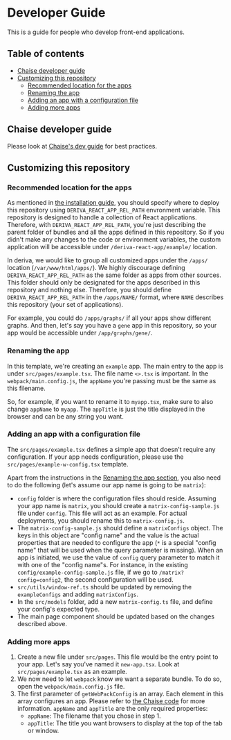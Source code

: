 # Developer Guide

This is a guide for people who develop front-end applications.

## Table of contents

- [Chaise developer guide](#chaise-developer-guide)
- [Customizing this repository](#customizing-this-repository)
  - [Recommended location for the apps](#recommended-location-for-the-apps)
  - [Renaming the app](#renaming-the-app)
  - [Adding an app with a configuration file](#adding-an-app-with-a-configuration-file)
  - [Adding more apps](#adding-more-apps)

## Chaise developer guide

Please look at [Chaise's dev guide](https://github.com/informatics-isi-edu/chaise/blob/master/docs/dev-docs/dev-guide.md) for best practices.

## Customizing this repository

### Recommended location for the apps

As mentioned in [the installation guide](../user-docs/installation.md), you should specify where to deploy this repository using `DERIVA_REACT_APP_REL_PATH` envronment variable. This repository is designed to handle a collection of React applications. Therefore, with `DERIVA_REACT_APP_REL_PATH`, you're just describing the parent folder of bundles and all the apps defined in this repository. So if you didn't make any changes to the code or environment variables, the custom application will be accessible under `/deriva-react-app/example/` location.

In deriva, we would like to group all customized apps under the `/apps/` location (`/var/www/html/apps/`). We highly discourage defining `DERIVA_REACT_APP_REL_PATH` as the same folder as apps from other sources. This folder should only be designated for the apps described in this repository and nothing else. Therefore, you should define `DERIVA_REACT_APP_REL_PATH` in the `/apps/NAME/` format, where `NAME` describes this repository (your set of applications).

For example, you could do `/apps/graphs/` if all your apps show different graphs. And then, let's say you have a `gene` app in this repository, so your app would be accessible under `/app/graphs/gene/`.

### Renaming the app

In this template, we're creating an `example` app. The main entry to the app is under `src/pages/example.tsx`. The file name `<>.tsx` is important. In the `webpack/main.config.js`, the `appName` you're passing must be the same as this filename.

So, for example, if you want to rename it to `myapp.tsx`, make sure to also change `appName` to `myapp`. The `appTitle` is just the title displayed in the browser and can be any string you want.

### Adding an app with a configuration file

The `src/pages/example.tsx` defines a simple app that doesn't require any configuration. If your app needs configuration, please use the `src/pages/example-w-config.tsx` template.

Apart from the instructions in the [Renaming the app section](#renaming-the-app), you also need to do the following (let's assume our app name is going to be `matrix`):

- `config` folder is where the configuration files should reside. Assuming your app name is `matrix`, you should create a `matrix-config-sample.js` file under `config`. This file will act as an example. For actual deployments, you should rename this to `matrix-config.js`.
- The `matrix-config-sample.js` should define a `matrixConfigs` object. The keys in this object are "config name" and the value is the actual properties that are needed to configure the app (`*` is a special "config name" that will be used when the query parameter is missing). When an app is initiated, we use the value of `config` query parameter to match it with one of the "config name"s. For instance, in the existing `config/example-config-sample.js` file, if we go to `/matrix?config=config2`, the second configuration will be used.
- `src/utils/window-ref.ts` should be updated by removing the `exampleConfigs` and adding `matrixConfigs`.
- In the `src/models` folder, add a new `matrix-config.ts` file, and define your config's expected type.
- The main page component should be updated based on the changes described above.

### Adding more apps

1. Create a new file under `src/pages`. This file would be the entry point to your app. Let's say you've named it `new-app.tsx`. Look at `src/pages/example.tsx` as an example.
2. We now need to let `webpack` know we want a separate bundle. To do so, open the `webpack/main.config.js` file.
3. The first parameter of `getWebPackConfig` is an array. Each element in this array configures an app. Please refer to [the Chaise code](https://github.com/informatics-isi-edu/chaise/blob/master/webpack/app.config.js#L7,L37) for more information. `appName` and `appTitle` are the only required properties:
    - `appName`: The filename that you chose in step 1.
    - `appTitle`: The title you want browsers to display at the top of the tab or window.
